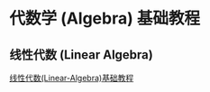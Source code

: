 # 代数学 (Algebra) 基础教程


## 线性代数 (Linear Algebra)

[线性代数(Linear-Algebra)基础教程](learning/subjects/Math/Algebra/线性代数(Linear-Algebra)基础教程.md)